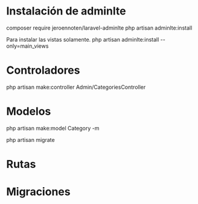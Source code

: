 # Instalación de adminlte
composer require jeroennoten/laravel-adminlte
php artisan adminlte:install

Para instalar las vistas solamente.
php artisan adminlte:install --only=main_views

# Controladores
php artisan make:controller Admin/CategoriesController


# Modelos
php artisan make:model Category -m

php artisan migrate

# Rutas

# Migraciones